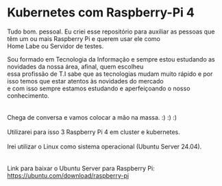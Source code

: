 # Kubernetes com Raspberry-Pi 4


Tudo bom. pessoal. Eu criei esse repositório para auxiliar as pessoas que têm um ou mais Raspberry Pi e querem usar ele como<br> 
Home Labe ou Servidor de testes.<br>

Sou formado em Tecnologia da Informação e sempre estou estudando as novidades da nossa área, afinal, quem escolheu<br> 
essa profissão de T.I sabe que as tecnologias mudam muito rápido e por isso temos que estar atentos às novidades do mercado<br> 
e com isso sempre estamos estudando e aperfeiçoando o nosso conhecimento.<br>
<br>
<br>
Chega de conversa e vamos colocar a mão na massa. :) :) :)<br>
<br>
Utilizarei para isso 3 Raspberry Pi 4 em cluster e kubernetes.<br>
<br>
Irei utilizar o Linux como sistema operacional (Ubuntu Server 24.04).<br>
<br>
<br>
Link para baixar o Ubuntu Server para Raspberry Pi:<br>
https://ubuntu.com/download/raspberry-pi<br>
<br>
<br>


